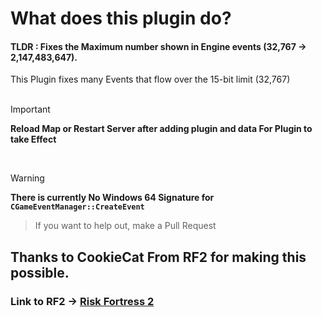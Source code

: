 # What does this plugin do?
#### TLDR : Fixes the Maximum number shown in Engine events (32,767 -> 2,147,483,647).
This Plugin fixes many Events that flow over the 15-bit limit (32,767)
<br><br>

> [!IMPORTANT]
> **Reload Map or Restart Server after adding plugin and data For Plugin to take Effect**
<br>

> [!WARNING]
> **There is currently No Windows 64 Signature for `CGameEventManager::CreateEvent`**
> > If you want to help out, make a Pull Request

## Thanks to CookieCat From RF2 for making this possible.
### Link to RF2 -> [Risk Fortress 2](https://github.com/CookieCat45/Risk-Fortress-2/tree/main)
